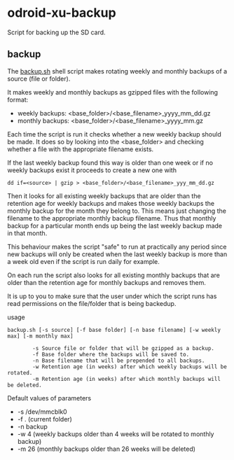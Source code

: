# odroid-xu-backup

Script for backing up the SD card.


## backup

The [backup.sh](https://github.com/kstrnisa/odroid-xu-backup/blob/master/backup.sh) shell script makes rotating weekly and monthly backups of a source (file or folder).

It makes weekly and monthly backups as gzipped files with the following format:

 * weekly backups: <base_folder>/<base_filename>_yyyy_mm_dd.gz
 * monthly backups: <base_folder>/<base_filename>_yyyy_mm.gz

Each time the script is run it checks whether a new weekly backup should be made. It does so by looking into the <base_folder> and checking whether a file with the appropriate filename exists.

If the last weekly backup found this way is older than one week or if no weekly backups exist it proceeds to create a new one with

```
dd if=<source> | gzip > <base_folder>/<base_filename>_yyy_mm_dd.gz
```

Then it looks for all existing weekly backups that are older than the retention age for weekly backups and makes those weekly backups the monthly backup for the month they belong to. This means just changing the filename to the appropriate monthly backup filename. Thus that monthly backup for a particular month ends up being the last weekly backup made in that month.

This behaviour makes the script "safe" to run at practically any period since new backups will only be created when the last weekly backup is more than a week old even if the script is run daily for example.

On each run the script also looks for all existing monthly backups that are older than the retention age for monthly backups and removes them.

It is up to you to make sure that the user under which the script runs has read permissions on the file/folder that is being backedup.


usage 

```
backup.sh [-s source] [-f base folder] [-n base filename] [-w weekly max] [-m monthly max]

        -s Source file or folder that will be gzipped as a backup.
        -f Base folder where the backups will be saved to.
        -n Base filename that will be prepended to all backups.
        -w Retention age (in weeks) after which weekly backups will be rotated.
        -m Retention age (in weeks) after which monthly backups will be deleted.
```

Default values of parameters

 * -s /dev/mmcblk0
 * -f . (current folder)
 * -n backup
 * -w 4 (weekly backups older than 4 weeks will be rotated to monthly backup)
 * -m 26 (monthly backups older than 26 weeks will be deleted)


